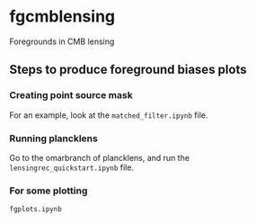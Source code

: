 # fgcmblensing
Foregrounds in CMB lensing


## Steps to produce foreground biases plots

### Creating point source mask

For an example, look at the ``matched_filter.ipynb`` file.

### Running plancklens

Go to the omarbranch of plancklens, and run the ``lensingrec_quickstart.ipynb`` file.

### For some plotting

``fgplots.ipynb``

